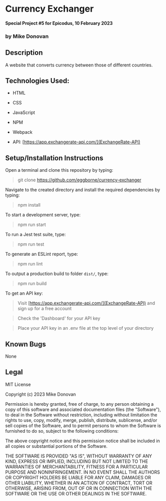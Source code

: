 # Currency Exchanger
#### Special Project #5 for Epicodus, 10 February 2023
### by Mike Donovan

## Description

A website that converts currency between those of different countries.

## Technologies Used:
* HTML
* CSS
* JavaScript
* NPM
* Webpack

* API: [https://app.exchangerate-api.com/](ExchangeRate-API)

## Setup/Installation Instructions

Open a terminal and clone this repository by typing:

> git clone https://github.com/eggborne/currency-exchanger

Navigate to the created directory and install the required dependencies by typing:

> npm install

To start a development server, type:

> npm run start

To run a Jest test suite, type:

> npm run test

To generate an ESLint report, type:

> npm run lint

To output a production build to folder `dist/`, type:

> npm run build

To get an API key:

> Visit [https://app.exchangerate-api.com/](ExchangeRate-API) and sign up for a free account

> Check the 'Dashboard' for your API key

> Place your API key in an .env file at the top level of your directory

## Known Bugs

None

## Legal

MIT License

Copyright (c) 2023 Mike Donovan

Permission is hereby granted, free of charge, to any person obtaining a copy
of this software and associated documentation files (the "Software"), to deal
in the Software without restriction, including without limitation the rights
to use, copy, modify, merge, publish, distribute, sublicense, and/or sell
copies of the Software, and to permit persons to whom the Software is
furnished to do so, subject to the following conditions:

The above copyright notice and this permission notice shall be included in all
copies or substantial portions of the Software.

THE SOFTWARE IS PROVIDED "AS IS", WITHOUT WARRANTY OF ANY KIND, EXPRESS OR
IMPLIED, INCLUDING BUT NOT LIMITED TO THE WARRANTIES OF MERCHANTABILITY,
FITNESS FOR A PARTICULAR PURPOSE AND NONINFRINGEMENT. IN NO EVENT SHALL THE
AUTHORS OR COPYRIGHT HOLDERS BE LIABLE FOR ANY CLAIM, DAMAGES OR OTHER
LIABILITY, WHETHER IN AN ACTION OF CONTRACT, TORT OR OTHERWISE, ARISING FROM,
OUT OF OR IN CONNECTION WITH THE SOFTWARE OR THE USE OR OTHER DEALINGS IN THE
SOFTWARE.